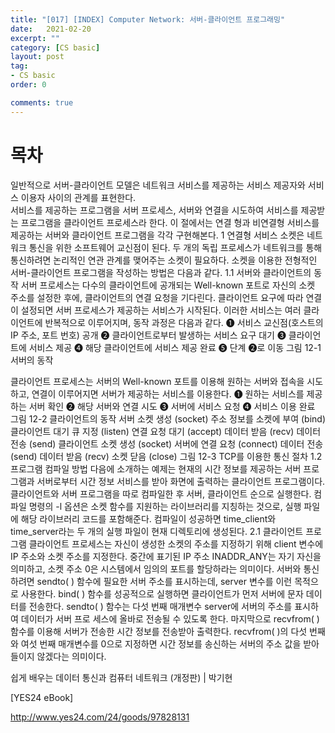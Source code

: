 ```yaml
---
title: "[017] [INDEX] Computer Network: 서버-클라이언트 프로그래밍"
date:   2021-02-20
excerpt: ""
category: [CS basic]
layout: post
tag:
- CS basic
order: 0

comments: true
---
```



# 목차
일반적으로 서버-클라이언트 모델은 네트워크 서비스를 제공하는 서비스 제공자와 서비스 이용자 사이의 관계를 표현한다.      
서비스를 제공하는 프로그램을 서버 프로세스, 서버와 연결을 시도하여 서비스를 제공받는 프로그램을 클라이언트 프로세스라 한다. 이 절에서는 연결 형과 비연결형 서비스를 제공하는 서버와 클라이언트 프로그램을 각각 구현해본다.
1 연결형 서비스
소켓은 네트워크 통신을 위한 소프트웨어 교신점이 된다. 두 개의 독립 프로세스가 네트워크를 통해 통신하려면 논리적인 연관 관계를 맺어주는 소켓이 필요하다. 소켓을 이용한 전형적인 서버-클라이언트 프로그램을 작성하는 방법은 다음과 같다.
1.1 서버와 클라이언트의 동작
서버 프로세스는 다수의 클라이언트에 공개되는 Well-known 포트로 자신의 소켓 주소를 설정한 후에, 클라이언트의 연결 요청을 기다린다. 클라이언트 요구에 따라 연결이 설정되면 서버 프로세스가 제공하는 서비스가 시작된다. 이러한 서비스는 여러 클라이언트에 반복적으로 이루어지며, 동작 과정은 다음과 같다.
❶ 서비스 교신점(호스트의 IP 주소, 포트 번호) 공개
❷ 클라이언트로부터 발생하는 서비스 요구 대기
❸ 클라이언트에 서비스 제공
❹ 해당 클라이언트에 서비스 제공 완료
❺ 단계 ❷로 이동
그림 12-1 서버의 동작

클라이언트 프로세스는 서버의 Well-known 포트를 이용해 원하는 서버와 접속을 시도하고, 연결이 이루어지면 서버가 제공하는 서비스를 이용한다.
❶ 원하는 서비스를 제공하는 서버 확인
❷ 해당 서버와 연결 시도
❸ 서버에 서비스 요청
❹ 서비스 이용 완료
그림 12-2 클라이언트의 동작
서버
소켓 생성 (socket)
주소 정보를 소켓에 부여 (bind)
클라이언트 대기 큐 지정 (listen)
연결 요청 대기 (accept)
데이터 받음 (recv)
데이터 전송 (send)
클라이언트
소켓 생성 (socket)
서버에 연결 요청 (connect)
데이터 전송 (send)
데이터 받음 (recv)
소켓 닫음 (close)
그림 12-3 TCP를 이용한 통신 절차
1.2 프로그램 컴파일 방법
다음에 소개하는 예제는 현재의 시간 정보를 제공하는 서버 프로그램과 서버로부터 시간 정보 서비스를 받아 화면에 출력하는 클라이언트 프로그램이다. 클라이언트와 서버 프로그램을 따로 컴파일한 후 서버, 클라이언트 순으로 실행한다. 컴파일 명령의 -l 옵션은 소켓 함수를 지원하는 라이브러리를 지칭하는 것으로, 실행 파일에 해당 라이브러리 코드를 포함해준다.
컴파일이 성공하면 time_client와 time_server라는 두 개의 실행 파일이 현재 디렉토리에 생성된다.
2.1 클라이언트 프로그램
클라이언트 프로세스는 자신이 생성한 소켓의 주소를 지정하기 위해 client 변수에 IP 주소와 소켓 주소를 지정한다. 중간에 표기된 IP 주소 INADDR_ANY는 자기 자신을 의미하고, 소켓 주소 0은 시스템에서 임의의 포트를 할당하라는 의미이다.
서버와 통신하려면 sendto( ) 함수에 필요한 서버 주소를 표시하는데, server 변수를 이런 목적으로 사용한다.
bind( ) 함수를 성공적으로 실행하면 클라이언트가 먼저 서버에 문자 데이터를 전송한다.
sendto( ) 함수는 다섯 번째 매개변수 server에 서버의 주소를 표시하여 데이터가 서버 프로 세스에 올바로 전송될 수 있도록 한다. 마지막으로 recvfrom( ) 함수를 이용해 서버가 전송한 시간 정보를 전송받아 출력한다. recvfrom( )의 다섯 번째와 여섯 번째 매개변수를 0으로 지정하면 시간 정보를 송신하는 서버의 주소 값을 받아들이지 않겠다는 의미이다.

쉽게 배우는 데이터 통신과 컴퓨터 네트워크 (개정판) | 박기현

[YES24 eBook]

http://www.yes24.com/24/goods/97828131

